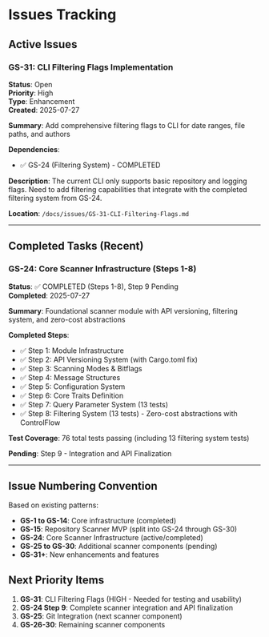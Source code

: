 # Issues Tracking

## Active Issues

### GS-31: CLI Filtering Flags Implementation
**Status**: Open  
**Priority**: High  
**Type**: Enhancement  
**Created**: 2025-07-27  

**Summary**: Add comprehensive filtering flags to CLI for date ranges, file paths, and authors

**Dependencies**: 
- ✅ GS-24 (Filtering System) - COMPLETED

**Description**: 
The current CLI only supports basic repository and logging flags. Need to add filtering capabilities that integrate with the completed filtering system from GS-24.

**Location**: `/docs/issues/GS-31-CLI-Filtering-Flags.md`

---

## Completed Tasks (Recent)

### GS-24: Core Scanner Infrastructure (Steps 1-8)
**Status**: ✅ COMPLETED (Steps 1-8), Step 9 Pending  
**Completed**: 2025-07-27  

**Summary**: Foundational scanner module with API versioning, filtering system, and zero-cost abstractions

**Completed Steps**:
- ✅ Step 1: Module Infrastructure 
- ✅ Step 2: API Versioning System (with Cargo.toml fix)
- ✅ Step 3: Scanning Modes & Bitflags
- ✅ Step 4: Message Structures  
- ✅ Step 5: Configuration System
- ✅ Step 6: Core Traits Definition
- ✅ Step 7: Query Parameter System (13 tests)
- ✅ Step 8: Filtering System (13 tests) - Zero-cost abstractions with ControlFlow

**Test Coverage**: 76 total tests passing (including 13 filtering system tests)

**Pending**: Step 9 - Integration and API Finalization

---

## Issue Numbering Convention

Based on existing patterns:
- **GS-1 to GS-14**: Core infrastructure (completed)
- **GS-15**: Repository Scanner MVP (split into GS-24 through GS-30)
- **GS-24**: Core Scanner Infrastructure (active/completed)
- **GS-25 to GS-30**: Additional scanner components (pending)
- **GS-31+**: New enhancements and features

## Next Priority Items

1. **GS-31**: CLI Filtering Flags (HIGH - Needed for testing and usability)
2. **GS-24 Step 9**: Complete scanner integration and API finalization  
3. **GS-25**: Git Integration (next scanner component)
4. **GS-26-30**: Remaining scanner components
